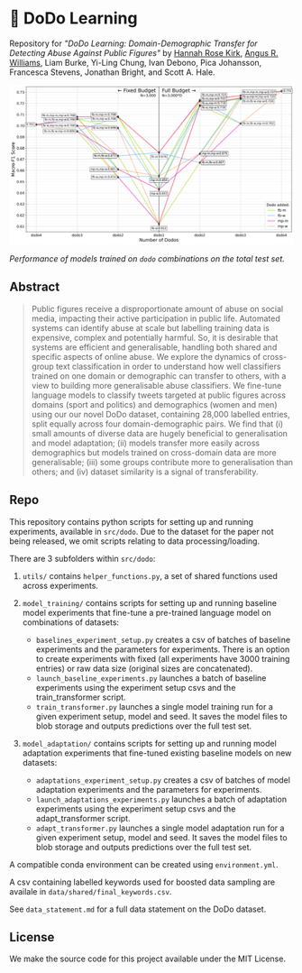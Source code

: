 # 🦤 DoDo Learning

Repository for *"DoDo Learning: Domain-Demographic Transfer for Detecting Abuse Against Public Figures"* by [Hannah Rose Kirk](https://github.com/HannahKirk),
[Angus R. Williams](https://github.com/angusrw),
Liam Burke,
Yi-Ling Chung,
Ivan Debono,
Pica Johansson,
Francesca Stevens,
Jonathan Bright,
and Scott A. Hale.

![](figs/baseline_tree_journey.png)

*Performance of models trained on `dodo` combinations on the total test set.*

## Abstract

> Public figures receive a disproportionate amount of abuse on social media, impacting their active participation in public life. Automated systems can identify abuse at scale but labelling training data is expensive, complex and potentially harmful. So, it is desirable that systems are efficient and generalisable, handling both shared and specific aspects of online abuse. We explore the dynamics of cross-group text classification in order to understand how well classifiers trained on one domain or demographic can transfer to others, with a view to building more generalisable abuse classifiers. We fine-tune language models to classify tweets targeted at public figures across domains (sport and politics) and demographics (women and men) using our our novel DoDo dataset, containing 28,000 labelled entries, split equally across four domain-demographic pairs. We find that (i) small amounts of diverse data are hugely beneficial to generalisation and model adaptation; (ii) models transfer more easily across demographics but models trained on cross-domain data are more generalisable; (iii) some groups contribute more to generalisation than others; and (iv) dataset similarity is a signal of transferability.

## Repo

This repository contains python scripts for setting up and running experiments, available in `src/dodo`. Due to the dataset for the paper not being released, we omit scripts relating to data processing/loading.

There are 3 subfolders within `src/dodo`:
1. `utils/` contains `helper_functions.py`, a set of shared functions used across experiments.
   
2. `model_training/` contains scripts for setting up and running baseline model experiments that fine-tune a pre-trained language model on combinations of datasets:
   - `baselines_experiment_setup.py` creates a csv of batches of baseline experiments and the parameters for experiments. There is an option to create experiments with fixed (all experiments have 3000 training entries) or raw data size (original sizes are concatenated).
   - `launch_baseline_experiments.py` launches a batch of baseline experiments using the experiment setup csvs and the train_transformer script.
   - `train_transformer.py` launches a single model training run for a given experiment setup, model and seed. It saves the model files to blob storage and outputs predictions over the full test set.


3. `model_adaptation/` contains scripts for setting up and running model adaptation experiments that fine-tuned existing baseline models on new datasets:
   - `adaptations_experiment_setup.py` creates a csv of batches of model adaptation experiments and the parameters for experiments.
   - `launch_adaptations_experiments.py` launches a batch of adaptation experiments using the experiment setup csvs and the adapt_transformer script.
   - `adapt_transformer.py` launches a single model adaptation run for a given experiment setup, model and seed. It saves the model files to blob storage and outputs predictions over the full test set.

A compatible conda environment can be created using `environment.yml`.

A csv containing labelled keywords used for boosted data sampling are availale in `data/shared/final_keywords.csv`.

See `data_statement.md` for a full data statement on the DoDo dataset.

## License

We make the source code for this project available under the MIT License.
